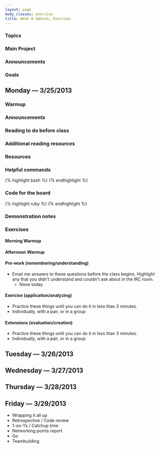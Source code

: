 ```yaml
---
layout: page
body_classes: exercise
title: Week 8 &mdash; Overview
---
```


### Topics
### Main Project
### Announcements
### Goals

## Monday &mdash; 3/25/2013
### Warmup
### Announcements
### Reading to do before class
### Additional reading resources
### Resources
### Helpful commands
{% highlight bash %}
{% endhighlight %}
### Code for the board
{% highlight ruby %}
{% endhighlight %}
### Demonstration notes
### Exercises
#### Morning Warmup
#### Afternoon Warmup
#### Pre-work (remembering/understanding)

* Email me answers to these questions before the class begins. Highlight any that you didn't understand and couldn't ask about in the IRC room.
  * None today.

#### Exercise (application/analyzing)

* Practice these things until you can do it in less than 3 minutes.
* Individually, with a pair, or in a group

#### Extensions (evaluation/creation)

* Practice these things until you can do it in less than 3 minutes.
* Individually, with a pair, or in a group

## Tuesday &mdash; 3/26/2013
## Wednesday &mdash; 3/27/2013
## Thursday &mdash; 3/28/2013
## Friday &mdash; 3/29/2013
* Wrapping it all up
* Retrospective / Code review
* 1-on-1’s / Catchup time
* Networking points report
* Go
* Teambuilding




















